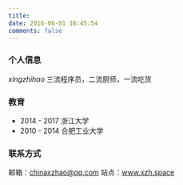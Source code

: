 ```yaml
---
title: 
date: 2016-06-01 16:45:54
comments: false
---
```

### 个人信息

_xingzhihao_
三流程序员，二流厨师，一流吃货

### 教育

- 2014 \- 2017 浙江大学
- 2010 \- 2014 合肥工业大学

### 联系方式

邮箱：chinaxzhao@qq.com
站点：www.xzh.space


